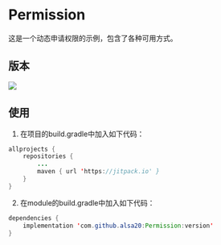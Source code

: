 # Permission
这是一个动态申请权限的示例，包含了各种可用方式。

## 版本
[![](https://jitpack.io/v/Alsa19/Permission.svg)](https://jitpack.io/#Alsa19/Permission)

## 使用
1. 在项目的build.gradle中加入如下代码：
```java
allprojects {
	repositories {
		...
		maven { url 'https://jitpack.io' }
	}
}
```
2. 在module的build.gradle中加入如下代码：
```java
dependencies {
	implementation 'com.github.alsa20:Permission:version'
}
```
